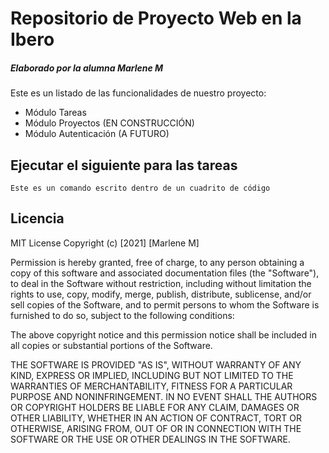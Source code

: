# Repositorio de Proyecto Web en la Ibero
##### Elaborado por la alumna Marlene M

Este es un listado de las funcionalidades de nuestro proyecto:
* Módulo Tareas
* Módulo Proyectos (EN CONSTRUCCIÓN)
* Módulo Autenticación (A FUTURO)

## Ejecutar el siguiente para las tareas

```
Este es un comando escrito dentro de un cuadrito de código
```

## Licencia
MIT License
Copyright (c) [2021] [Marlene M]



Permission is hereby granted, free of charge, to any person obtaining a copy
of this software and associated documentation files (the "Software"), to deal
in the Software without restriction, including without limitation the rights
to use, copy, modify, merge, publish, distribute, sublicense, and/or sell
copies of the Software, and to permit persons to whom the Software is
furnished to do so, subject to the following conditions:



The above copyright notice and this permission notice shall be included in all
copies or substantial portions of the Software.



THE SOFTWARE IS PROVIDED "AS IS", WITHOUT WARRANTY OF ANY KIND, EXPRESS OR
IMPLIED, INCLUDING BUT NOT LIMITED TO THE WARRANTIES OF MERCHANTABILITY,
FITNESS FOR A PARTICULAR PURPOSE AND NONINFRINGEMENT. IN NO EVENT SHALL THE
AUTHORS OR COPYRIGHT HOLDERS BE LIABLE FOR ANY CLAIM, DAMAGES OR OTHER
LIABILITY, WHETHER IN AN ACTION OF CONTRACT, TORT OR OTHERWISE, ARISING FROM,
OUT OF OR IN CONNECTION WITH THE SOFTWARE OR THE USE OR OTHER DEALINGS IN THE
SOFTWARE.